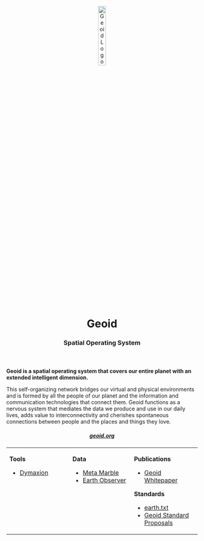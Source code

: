 <header>
  <p align="center">
    <img src=".github/profile/images/geoid-logo_light.png" width="20%" height="20%" alt="Geoid Logo">
  </p>
  <h1 align='center' style='border-bottom: none;'>Geoid</h1>
  <h3 align='center'>Spatial Operating System</h3>
</header>



**Geoid is a spatial operating system that covers our entire planet with an extended intelligent dimension.**

This self-organizing network bridges our virtual and physical environments and is formed by all the people of our planet and the information and communication technologies that connect them. Geoid functions as a nervous system that mediates the data we produce and use in our daily lives, adds value to interconnectivity and cherishes spontaneous connections between people and the places and things they love.



<div align="center">


##### [geoid.org](https://www.geoid.org/)

</div>

<div align="center">
<table><tbody><tr><td valign="top">
<img width="300" height="1" />
    
**Tools**

- [Dymaxion](https://github.com/geoid-org/dymaxion)

    
</td><td valign="top">
<img width="300" height="1" />
    
**Data**

- [Meta Marble](https://github.com/geoid-org/meta-marble)
- [Earth Observer](https://github.com/geoid-org/earth-observer)

    

    
</td><td valign="top">
<img width="300" height="1" />

**Publications**
    
- [Geoid Whitepaper](https://github.com/geoid-org/geoid-whitepaper)

**Standards**
    
- [earth.txt](https://github.com/geoid-org/earth-txt)
- [Geoid Standard Proposals](https://github.com/geoid-org/geoid-standard-proposals)


    
</td></tr></tbody></table>
</div>